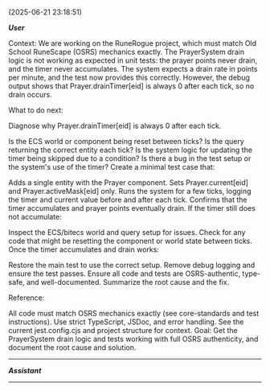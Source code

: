 <!-- Generated by SpecStory -->

#  (2025-06-21 23:18:51)

_**User**_


Context:
We are working on the RuneRogue project, which must match Old School RuneScape (OSRS) mechanics exactly. The PrayerSystem drain logic is not working as expected in unit tests: the prayer points never drain, and the timer never accumulates. The system expects a drain rate in points per minute, and the test now provides this correctly. However, the debug output shows that Prayer.drainTimer[eid] is always 0 after each tick, so no drain occurs.

What to do next:

Diagnose why Prayer.drainTimer[eid] is always 0 after each tick.

Is the ECS world or component being reset between ticks?
Is the query returning the correct entity each tick?
Is the system logic for updating the timer being skipped due to a condition?
Is there a bug in the test setup or the system's use of the timer?
Create a minimal test case that:

Adds a single entity with the Prayer component.
Sets Prayer.current[eid] and Prayer.activeMask[eid] only.
Runs the system for a few ticks, logging the timer and current value before and after each tick.
Confirms that the timer accumulates and prayer points eventually drain.
If the timer still does not accumulate:

Inspect the ECS/bitecs world and query setup for issues.
Check for any code that might be resetting the component or world state between ticks.
Once the timer accumulates and drain works:

Restore the main test to use the correct setup.
Remove debug logging and ensure the test passes.
Ensure all code and tests are OSRS-authentic, type-safe, and well-documented.
Summarize the root cause and the fix.

Reference:

All code must match OSRS mechanics exactly (see core-standards and test instructions).
Use strict TypeScript, JSDoc, and error handling.
See the current jest.config.cjs and project structure for context.
Goal:
Get the PrayerSystem drain logic and tests working with full OSRS authenticity, and document the root cause and solution.

---

_**Assistant**_



---

